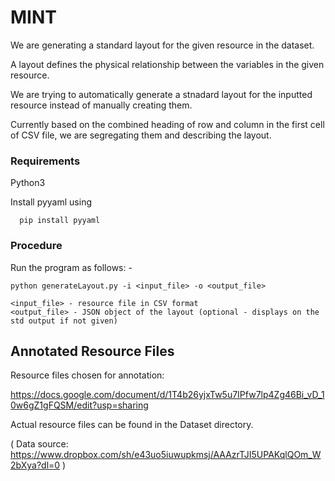 # MINT

  We are generating a standard layout for the given resource in the dataset.

  A layout defines the physical relationship between the variables in the given resource.

  We are trying to automatically generate a stnadard layout for the inputted resource instead of manually creating them.

  Currently based on the combined heading of row and column in the first cell of CSV file, we are segregating them and describing the layout.

### Requirements

  Python3

  Install pyyaml using

      pip install pyyaml

### Procedure

  Run the program as follows: -

    python generateLayout.py -i <input_file> -o <output_file>

    <input_file> - resource file in CSV format
    <output_file> - JSON object of the layout (optional - displays on the std output if not given)

## Annotated Resource Files

  Resource files chosen for annotation:

  https://docs.google.com/document/d/1T4b26yjxTw5u7IPfw7lp4Zg46Bi_vD_10w6gZ1gFQSM/edit?usp=sharing

  Actual resource files can be found in the Dataset directory.

  ( Data source: https://www.dropbox.com/sh/e43uo5iuwupkmsj/AAAzrTJI5UPAKqlQOm_W2bXya?dl=0 )